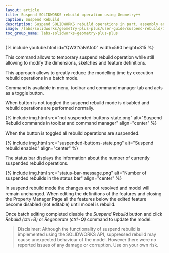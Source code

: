 ```yaml
---
layout: article
title: Suspend SOLIDWORKS rebuild operation using Geometry++
caption: Suspend Rebuild
description: Suspend SOLIDWORKS rebuild operations in part, assembly and drawing to rebuild in batch to improve performance using Geometry++ add-in
image: /labs/solidworks/geometry-plus-plus/user-guide/suspend-rebuild/icon.png
toc_group_name: labs-solidworks-geometry-plus-plus
---
```

{% include youtube.html id="QW3tYaNAfo0" width=560 height=315 %}

This command allows to temporary suspend rebuild operation while still allowing to modify the dimensions, sketches and feature definitions.

This approach allows to greatly reduce the modelling time by execution rebuild operations in a batch mode.

Command is available in menu, toolbar and command manager tab and acts as a toggle button.

When button is not toggled the suspend rebuild mode is disabled and rebuild operations are performed normally.

{% include img.html src="not-suspended-buttons-state.png" alt="Suspend Rebuild commands in toolbar and command manager" align="center" %}

When the button is toggled all rebuild operations are suspended.

{% include img.html src="suspended-buttons-state.png" alt="Suspend rebuild enabled" align="center" %}

The status bar displays the information about the number of currently suspended rebuild operations.

{% include img.html src="status-bar-message.png" alt="Number of suspended rebuilds in the status bar" align="center" %}

In suspend rebuild mode the changes are not resolved and model will remain unchanged. When editing the definitions of the features and closing the Property Manager Page all the features below the edited feature become disabled (not editable) until model is rebuild.

Once batch editing completed disable the *Suspend Rebuild* button and click *Rebuild (ctrl+B)* or *Regenerate (ctrl+Q)* command to update the model.

> Disclaimer: Although the functionality of suspend rebuild is implemented using the SOLIDWORKS API, suppressed rebuild may cause unexpected behaviour of the model. However there were no reported issues of any damage or corruption. Use on your own risk.
